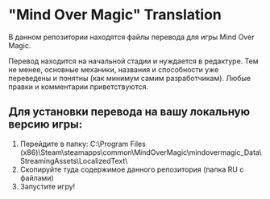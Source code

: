 # "Mind Over Magic" Translation
В данном репозитории находятся файлы перевода для игры Mind Over Magic.

Перевод находится на начальной стадии и нуждается в редактуре. Тем не менее, основные механики, названия и способности уже переведены и понятны (как минимум самим разработчикам).
Любые правки и комментарии приветствуются. 

## Для установки перевода на вашу локальную версию игры:
1. Перейдите в папку:
C:\Program Files (x86)\Steam\steamapps\common\MindOverMagic\mindovermagic_Data\StreamingAssets\LocalizedText\
2. Cкопируйте туда содержимое данного репозитория (папка RU c файлами)
3. Запустите игру!
